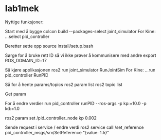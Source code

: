 # lab1mek

Nyttige funksjoner:

Start med å bygge
colcon build --packages-select joint_simulator
For Kine: ...select pid_controller

Deretter sette opp
source install/setup.bash

Sørge for å bruke rett ID så vi ikke prøver å kommunisere med andre
export ROS_DOMAIN_ID=17

Så kjøre applikasjonen
ros2 run joint_simulator RunJointSim
For Kine: ...run pid_controller RunPID

Så for å hente params/topics
ros2 param list
ros2 topic list

Get param

For å endre verdier
run pid_controller runPID --ros-args -p kp:=10.0 -p kd:=1.0

ros2 param set /pid_controller_node kp 0.002

Sende request i service / endre verdi
ros2 service call /set_reference pid_controller_msgs/srv/SetReference "{value: 1.5}"

